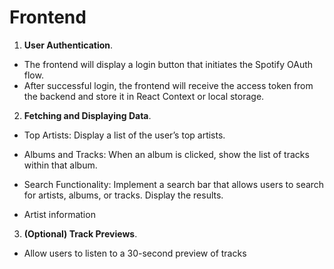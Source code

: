 # Frontend

1. **User Authentication**.
  - The frontend will display a login button that initiates the Spotify OAuth flow.
  - After successful login, the frontend will receive the access token from the backend and store it in React Context or local storage.

2. **Fetching and Displaying Data**.

  - Top Artists: Display a list of the user’s top artists.

  - Albums and Tracks: When an album is clicked, show the list of tracks within that album.

  - Search Functionality: Implement a search bar that allows users to search for artists, albums, or tracks. Display the results.

  - Artist information

3. **(Optional) Track Previews**.
  - Allow users to listen to a 30-second preview of tracks

